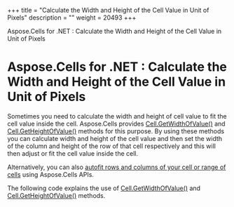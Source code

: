 +++
title = "Calculate the Width and Height of the Cell Value in Unit of Pixels" 
description = "" 
weight = 20493 
+++

Aspose.Cells for .NET : Calculate the Width and Height of the Cell Value in Unit of Pixels  

# Aspose.Cells for .NET : Calculate the Width and Height of the Cell Value in Unit of Pixels


Sometimes you need to calculate the width and height of cell value to fit the cell value inside the cell. Aspose.Cells provides [Cell.GetWidthOfValue()](https://apireference.aspose.com/net/cells/aspose.cells/cell/methods/getwidthofvalue) and [Cell.GetHeightOfValue()](https://apireference.aspose.com/net/cells/aspose.cells/cell/methods/getheightofvalue) methods for this purpose. By using these methods you can calculate width and height of the cell value and then set the width of the column and height of the row of that cell respectively and this will then adjust or fit the cell value inside the cell.

Alternatively, you can also [autofit rows and columns of your cell or range of cells](http://localhost:1313/cellsnet/developerguide/rowsandcolumns/autofit+rows+and+columns) using Aspose.Cells APIs.

The following code explains the use of [Cell.GetWidthOfValue()](https://apireference.aspose.com/net/cells/aspose.cells/cell/methods/getwidthofvalue) and [Cell.GetHeightOfValue()](https://apireference.aspose.com/net/cells/aspose.cells/cell/methods/getheightofvalue) methods.

